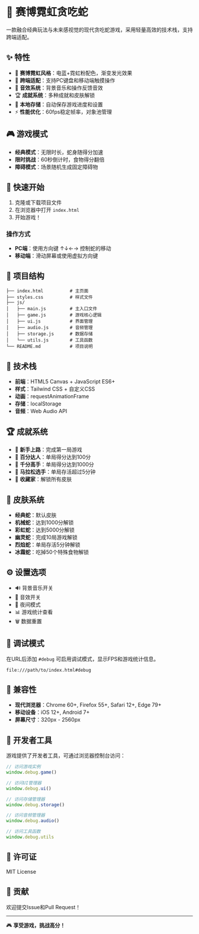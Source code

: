 # 🐍 赛博霓虹贪吃蛇

一款融合经典玩法与未来感视觉的现代贪吃蛇游戏，采用轻量高效的技术栈，支持跨端适配。

## ✨ 特性

- 🎨 **赛博霓虹风格**：电蓝+霓虹粉配色，渐变发光效果
- 📱 **跨端适配**：支持PC键盘和移动端触摸操作
- 🎵 **音效系统**：背景音乐和操作反馈音效
- 🏆 **成就系统**：多种成就和皮肤解锁
- 💾 **本地存储**：自动保存游戏进度和设置
- ⚡ **性能优化**：60fps稳定帧率，对象池管理

## 🎮 游戏模式

- **经典模式**：无限时长，蛇身随得分加速
- **限时挑战**：60秒倒计时，食物得分翻倍
- **障碍模式**：场景随机生成固定障碍物

## 🚀 快速开始

1. 克隆或下载项目文件
2. 在浏览器中打开 `index.html`
3. 开始游戏！

### 操作方式

- **PC端**：使用方向键 ↑↓←→ 控制蛇的移动
- **移动端**：滑动屏幕或使用虚拟方向键

## 📁 项目结构

```
├── index.html          # 主页面
├── styles.css          # 样式文件
├── js/
│   ├── main.js         # 主入口文件
│   ├── game.js         # 游戏核心逻辑
│   ├── ui.js           # 界面管理
│   ├── audio.js        # 音频管理
│   ├── storage.js      # 数据存储
│   └── utils.js        # 工具函数
└── README.md           # 项目说明
```

## 🎯 技术栈

- **前端**：HTML5 Canvas + JavaScript ES6+
- **样式**：Tailwind CSS + 自定义CSS
- **动画**：requestAnimationFrame
- **存储**：localStorage
- **音频**：Web Audio API

## 🏆 成就系统

- 🥉 **新手上路**：完成第一局游戏
- 🥈 **百分达人**：单局得分达到100分
- 🥇 **千分高手**：单局得分达到1000分
- 🏅 **马拉松选手**：单局存活超过5分钟
- 🎨 **收藏家**：解锁所有皮肤

## 🎨 皮肤系统

- **经典蛇**：默认皮肤
- **机械蛇**：达到1000分解锁
- **彩虹蛇**：达到5000分解锁
- **幽灵蛇**：完成10局游戏解锁
- **烈焰蛇**：单局存活5分钟解锁
- **冰霜蛇**：吃掉50个特殊食物解锁

## ⚙️ 设置选项

- 🔊 背景音乐开关
- 🔔 音效开关
- 🌙 夜间模式
- 📊 游戏统计查看
- 🗑️ 数据重置

## 🐛 调试模式

在URL后添加 `#debug` 可启用调试模式，显示FPS和游戏统计信息。

```
file:///path/to/index.html#debug
```

## 📱 兼容性

- **现代浏览器**：Chrome 60+, Firefox 55+, Safari 12+, Edge 79+
- **移动设备**：iOS 12+, Android 7+
- **屏幕尺寸**：320px - 2560px

## 🔧 开发者工具

游戏提供了开发者工具，可通过浏览器控制台访问：

```javascript
// 访问游戏实例
window.debug.game()

// 访问UI管理器
window.debug.ui()

// 访问存储管理器
window.debug.storage()

// 访问音频管理器
window.debug.audio()

// 访问工具函数
window.debug.utils
```

## 📄 许可证

MIT License

## 🤝 贡献

欢迎提交Issue和Pull Request！

---

🎮 **享受游戏，挑战高分！**